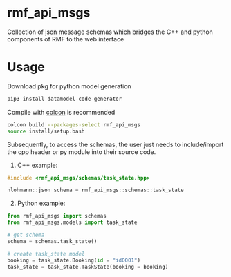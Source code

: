 # rmf_api_msgs

Collection of json message schemas which bridges the C++ and python components of RMF to the web interface

# Usage

Download pkg for python model generation
```bash
pip3 install datamodel-code-generator
```

Compile with [colcon](https://colcon.readthedocs.io/en/released/) is recommended

```bash
colcon build --packages-select rmf_api_msgs
source install/setup.bash
```

Subsequently, to access the schemas, the user just needs to include/import the cpp header or py module into their source code.

1. C++ example:

```cpp
#include <rmf_api_msgs/schemas/task_state.hpp>

nlohmann::json schema = rmf_api_msgs::schemas::task_state
```

2. Python example:

```py
from rmf_api_msgs import schemas
from rmf_api_msgs.models import task_state

# get schema
schema = schemas.task_state()

# create task_state model
booking = task_state.Booking(id = "id0001")
task_state = task_state.TaskState(booking = booking)
```
